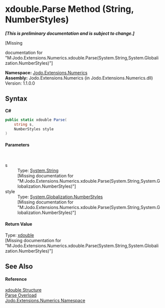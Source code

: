# xdouble.Parse Method (String, NumberStyles)
 _**\[This is preliminary documentation and is subject to change.\]**_

\[Missing <summary> documentation for "M:Jodo.Extensions.Numerics.xdouble.Parse(System.String,System.Globalization.NumberStyles)"\]

**Namespace:**&nbsp;<a href="N_Jodo_Extensions_Numerics">Jodo.Extensions.Numerics</a><br />**Assembly:**&nbsp;Jodo.Extensions.Numerics (in Jodo.Extensions.Numerics.dll) Version: 1.1.0.0

## Syntax

**C#**<br />
``` C#
public static xdouble Parse(
	string s,
	NumberStyles style
)
```


#### Parameters
&nbsp;<dl><dt>s</dt><dd>Type: <a href="https://docs.microsoft.com/dotnet/api/system.string" target="_blank" rel="noopener noreferrer">System.String</a><br />\[Missing <param name="s"/> documentation for "M:Jodo.Extensions.Numerics.xdouble.Parse(System.String,System.Globalization.NumberStyles)"\]</dd><dt>style</dt><dd>Type: <a href="https://docs.microsoft.com/dotnet/api/system.globalization.numberstyles" target="_blank" rel="noopener noreferrer">System.Globalization.NumberStyles</a><br />\[Missing <param name="style"/> documentation for "M:Jodo.Extensions.Numerics.xdouble.Parse(System.String,System.Globalization.NumberStyles)"\]</dd></dl>

#### Return Value
Type: <a href="T_Jodo_Extensions_Numerics_xdouble">xdouble</a><br />\[Missing <returns> documentation for "M:Jodo.Extensions.Numerics.xdouble.Parse(System.String,System.Globalization.NumberStyles)"\]

## See Also


#### Reference
<a href="T_Jodo_Extensions_Numerics_xdouble">xdouble Structure</a><br /><a href="Overload_Jodo_Extensions_Numerics_xdouble_Parse">Parse Overload</a><br /><a href="N_Jodo_Extensions_Numerics">Jodo.Extensions.Numerics Namespace</a><br />
